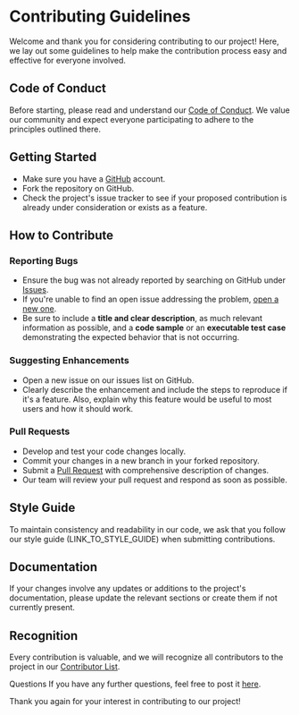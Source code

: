 # Contributing Guidelines

Welcome and thank you for considering contributing to our project! Here, we lay out some guidelines to help make the contribution process easy and effective for everyone involved. 

## Code of Conduct

Before starting, please read and understand our [Code of Conduct](https://github.com/GravityDarkLab/Clinical-Application-Project/blob/main/CODE_OF_CONDUCT.md). We value our community and expect everyone participating to adhere to the principles outlined there.

## Getting Started

* Make sure you have a [GitHub](http://github.com) account.
* Fork the repository on GitHub.
* Check the project's issue tracker to see if your proposed contribution is already under consideration or exists as a feature.

## How to Contribute

### Reporting Bugs

* Ensure the bug was not already reported by searching on GitHub under [Issues](https://github.com/GravityDarkLab/Clinical-Application-Project/issues).
* If you're unable to find an open issue addressing the problem, [open a new one](https://github.com/GravityDarkLab/Clinical-Application-Project/issues/new).
* Be sure to include a **title and clear description**, as much relevant information as possible, and a **code sample** or an **executable test case** demonstrating the expected behavior that is not occurring.

### Suggesting Enhancements

* Open a new issue on our issues list on GitHub.
* Clearly describe the enhancement and include the steps to reproduce if it's a feature. Also, explain why this feature would be useful to most users and how it should work.

### Pull Requests

* Develop and test your code changes locally.
* Commit your changes in a new branch in your forked repository.
* Submit a [Pull Request](https://github.com/GravityDarkLab/Clinical-Application-Project/pulls) with comprehensive description of changes.
* Our team will review your pull request and respond as soon as possible. 

## Style Guide

To maintain consistency and readability in our code, we ask that you follow our style guide (LINK_TO_STYLE_GUIDE) when submitting contributions. 

## Documentation

If your changes involve any updates or additions to the project's documentation, please update the relevant sections or create them if not currently present.

## Recognition

Every contribution is valuable, and we will recognize all contributors to the project in our [Contributor List](https://github.com/GravityDarkLab/Clinical-Application-Project/graphs/contributors).

Questions
If you have any further questions, feel free to post it [here](https://github.com/GravityDarkLab/Clinical-Application-Project/discussions).


Thank you again for your interest in contributing to our project!
